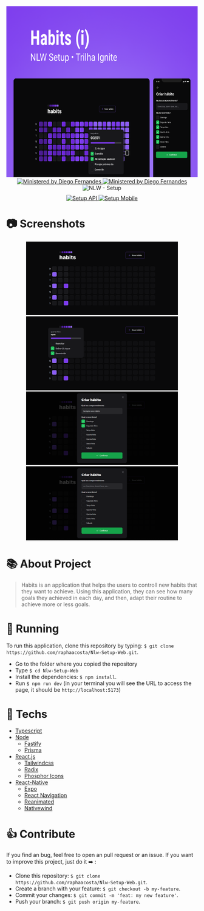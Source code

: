 <div align="center">
    <div>
      <img src="./assets/cover.png" alt="Nlw Setup Cover" width="600px" height="450px" />
    </div>
    <a target="_blank" href="https://linktr.ee/rocketseat">
    </a>
    <a target="_blank" href="https://github.com/diego3g">
      <img src="https://img.shields.io/badge/Ministered%20by-Diego%20Fernandes-blueviolet" alt="Ministered by Diego Fernandes"/>
    </a>
    <a target="_blank" href="https://github.com/rodrigorgtic">
      <img src="https://img.shields.io/badge/Ministered%20by-Rodrigo%20Gonçalves-blueviolet" alt="Ministered by Diego Fernandes"/>
    </a>
    <img src="https://img.shields.io/badge/Next%20Level%20Week-Setup-blueviolet" alt="NLW - Setup"/>
    <div style="margin-top: 10px;">
      <a target="_blank" href="https://github.com/raphaacosta/Nlw-Setup-Server">
        <img src="https://img.shields.io/badge/Go%20to-API-blueviolet" alt="Setup API"/>
      </a>
      <a href="https://github.com/raphaacosta/Nlw-Setup-Mobile">
        <img src="https://img.shields.io/badge/Go%20to-Mobile-blueviolet" alt="Setup Mobile"/>
      </a>
    </div>
</div>

# 📷 Screenshots

<div align="center" style="display: gird; grid-template-columns: repeat(2, 1fr); grid-template-rows: repeat(3, 1fr); gap: 20px 20px;">
  <div>
    <img src="./assets/home.png" alt="home" width="400px"/>
    <img src="./assets/home-habit-popover.png" alt="home-habit-popover" width="400px"/>
    <img src="./assets/create-habit.png" alt="create-habit" width="400px"/>
    <img src="./assets/create-habit-input-filled.png" alt="create-habit-input-filled" width="400px"/>
  </div>
</div>

# 📚 About Project

> Habits is an application that helps the users to controll new habits that they want to achieve. Using this application, they can see how many goals they achieved in each day, and then, adapt their routine to achieve more or less goals.

# 🚀 Running 

 To run this application, clone this repository by typing: `$ git clone https://github.com/raphaacosta/Nlw-Setup-Web.git`.
 - Go to the folder where you copied the repository
 - Type `$ cd Nlw-Setup-Web`
 - Install the dependencies: `$ npm install`.
 - Run `$ npm run dev` (in your terminal you will see the URL to access the page, it should be `http://localhost:5173`)

# 📌 Techs

 - [Typescript](https://www.typescriptlang.org/)
 - [Node](https://nodejs.org/en/)
    - [Fastify](https://www.fastify.io/)
    - [Prisma](https://www.prisma.io/)
 - [React.js](https://pt-br.reactjs.org/)
    - [Tailwindcss](https://tailwindui.com/)
    - [Radix](https://www.radix-ui.com/)
    - [Phosphor Icons](https://phosphoricons.com/)
 - [React-Native](https://reactnative.dev/)
    - [Expo](https://expo.dev/)
    - [React Navigation](https://reactnavigation.org/)
    - [Reanimated](https://docs.swmansion.com/react-native-reanimated/)
    - [Nativewind](https://www.nativewind.dev/)

# 👍 Contribute

  If you find an bug, feel free to open an pull request or an issue.
  If you want to improve this project, just do it ➡️ :
  - Clone this repository: `$ git clone https://github.com/raphaacosta/Nlw-Setup-Web.git`.
  - Create a branch with your feature: `$ git checkout -b my-feature`.
  - Commit your changes: `$ git commit -m 'feat: my new feature'`.
  - Push your branch: `$ git push origin my-feature`.